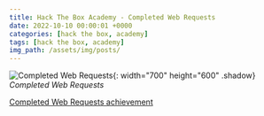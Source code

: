 ```yaml
---
title: Hack The Box Academy - Completed Web Requests
date: 2022-10-10 00:00:01 +0000
categories: [hack the box, academy]
tags: [hack the box, academy]
img_path: /assets/img/posts/
---
```


![Completed Web Requests](htba-completed-web-requests.png){: width="700" height="600" .shadow}
_Completed Web Requests_

[Completed Web Requests achievement](https://academy.hackthebox.com/achievement/636614/35)
